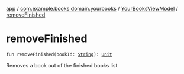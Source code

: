 [app](../../index.md) / [com.example.books.domain.yourbooks](../index.md) / [YourBooksViewModel](index.md) / [removeFinished](./remove-finished.md)

# removeFinished

`fun removeFinished(bookId: `[`String`](https://kotlinlang.org/api/latest/jvm/stdlib/kotlin/-string/index.html)`): `[`Unit`](https://kotlinlang.org/api/latest/jvm/stdlib/kotlin/-unit/index.html)

Removes a book out of the finished books list

